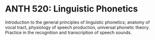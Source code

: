 # ANTH 520: Linguistic Phonetics

Introduction to the general principles of linguistic phonetics; anatomy of vocal tract, physiology of speech production, universal phonetic theory. Practice in the recognition and transcription of speech sounds.